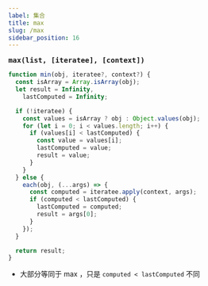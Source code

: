 ```yaml
---
label: 集合
title: max
slug: /max
sidebar_position: 16
---
```


<big><b>`max(list, [iteratee], [context])`</b></big>
&emsp;

```ts
function min(obj, iteratee?, context?) {
  const isArray = Array.isArray(obj);
  let result = Infinity,
    lastComputed = Infinity;

  if (!iteratee) {
    const values = isArray ? obj : Object.values(obj);
    for (let i = 0; i < values.length; i++) {
      if (values[i] < lastComputed) {
        const value = values[i];
        lastComputed = value;
        result = value;
      }
    }
  } else {
    each(obj, (...args) => {
      const computed = iteratee.apply(context, args);
      if (computed < lastComputed) {
        lastComputed = computed;
        result = args[0];
      }
    });
  }

  return result;
}
```

- 大部分等同于 max ，只是 `computed < lastComputed` 不同
